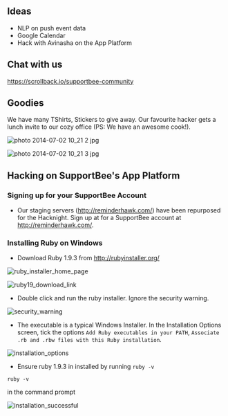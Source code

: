 ## Ideas

+ NLP on push event data
+ Google Calendar
+ Hack with Avinasha on the App Platform

## Chat with us
https://scrollback.io/supportbee-community

## Goodies

We have many TShirts, Stickers to give away. Our favourite hacker gets a lunch invite to our cozy office (PS: We have an awesome cook!).

![photo 2014-07-02 10_21 2 jpg](https://cloud.githubusercontent.com/assets/1789832/3468375/21b175fa-029d-11e4-9b0d-3bcce2f56de7.jpg)

![photo 2014-07-02 10_21 3 jpg](https://cloud.githubusercontent.com/assets/1789832/3468383/35afb5c6-029d-11e4-9241-886070e6f698.jpg)

## Hacking on SupportBee's App Platform

### Signing up for your SupportBee Account

+ Our staging servers (http://reminderhawk.com/) have been repurposed for the Hacknight. Sign up at for a SupportBee account at http://reminderhawk.com/.

### Installing Ruby on Windows

+ Download Ruby 1.9.3 from http://rubyinstaller.org/

![ruby_installer_home_page](https://cloud.githubusercontent.com/assets/1789832/3481043/5a4625b4-036a-11e4-9b2d-3be7342a2c13.png)

![ruby19_download_link](https://cloud.githubusercontent.com/assets/1789832/3481062/a1a13110-036a-11e4-8eb3-631caa1398bf.png)

+ Double click and run the ruby installer. Ignore the security warning.

![security_warning](https://cloud.githubusercontent.com/assets/1789832/3481101/2fad4732-036b-11e4-884f-32347d4d957f.png)

+ The executable is a typical Windows Installer. In the Installation Options screen, tick the options `Add Ruby executables in your PATH`, `Associate .rb and .rbw files with this Ruby installation`.

![installation_options](https://cloud.githubusercontent.com/assets/1789832/3481179/54cff572-036c-11e4-8c52-6ee03009f67d.png)

+ Ensure ruby 1.9.3 in installed by running `ruby -v`
```
ruby -v
```
in the command prompt

![installation_successful](https://cloud.githubusercontent.com/assets/1789832/3481315/3412f912-036f-11e4-982a-4edbf4c6c817.png)
